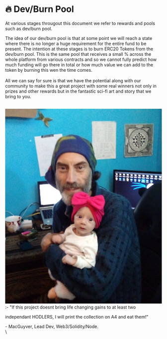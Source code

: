 # 🔥 Dev/Burn Pool

At various stages througout this document we refer to rewards and pools such as dev/burn pool.

The idea of our dev/burn pool is that at some point we will reach a state where there is no longer a huge requirement for the entire fund to be present.  The intention at these stages is to burn ERC20 Tokens from the dev/burn pool.  This is the same pool that receives a small % across the whole platform from various contracts and so we cannot fully predict how much funding will go there in total or how much value we can add to the token by burning this wen the time comes.\
\
All we can say for sure is that we have the potential along with our community to make this a great project with some real winners not only in prizes and other rewards but in the fantastic sci-fi art and story that we bring to you.\
\
&#x20;              &#x20;

<img src=".gitbook/assets/image.png" alt="" data-size="line">  :-  "If this project doesnt bring life changing gains to at least two

&#x20;             independant HODLERS, I will print the collection on A4 and eat them!"&#x20;

&#x20;                               \- MacGuyver, Lead Dev, Web3/Solidity/Node.\
\
